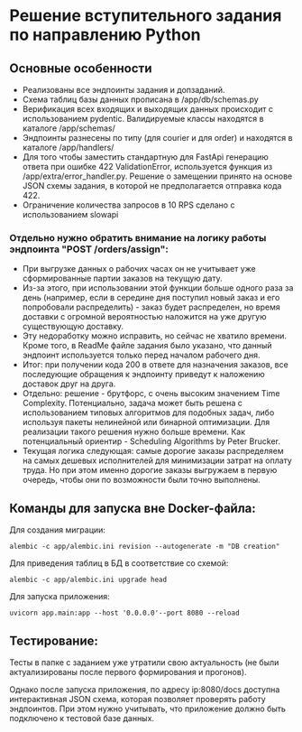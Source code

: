 # Решение вступительного задания по направлению Python

## Основные особенности

- Реализованы все эндпоинты задания и допзаданий.
- Схема таблиц базы данных прописана в /app/db/schemas.py
- Верификация всех входящих и выходящих данных происходит с использованием pydentic. Валидируемые классы находятся в каталоге /app/schemas/
- Эндпоинты разнесены по типу (для courier и для order) и находятся в каталоге /app/handlers/
- Для того чтобы заместить стандартную для FastApi генерацию ответа при ошибке 422 ValidationError, используется функция из /app/extra/error_handler.py. Решение о замещении принято на основе JSON схемы задания, в которой не предполагается отправка кода 422.
- Ограничение количества запросов в 10 RPS сделано с использованием slowapi

### Отдельно нужно обратить внимание на логику работы эндпоинта "POST /orders/assign":
- При выгрузке данных о рабочих часах он не учитывает уже сформированные партии заказов на текущую дату.
- Из-за этого, при использовании этой функции больше одного раза за день (например, если в середине дня поступил новый заказ и его попробовали распределить) - заказ будет распределен, но время доставки с огромной вероятностью наложится на уже другую существующую доставку.
- Эту недоработку можно исправить, но сейчас не хватило времени. Кроме того, в ReadMe файле задания было указано, что данный эндпоинт используется только перед началом рабочего дня.
- Итог: при получении кода 200 в ответе для назначения заказов, все последующие обращения к эндпоинту приведут к наложению доставок друг на друга.
- Отдельно: решение - брутфорс, с очень высоким значением Time Complexity. Потенциально, задача может быть решена с использованием типовых алгоритмов для подобных задач, либо используя пакеты нелинейной или бинарной оптимизации. Для реализации такого решения нужно больше времени. Как потенциальный ориентир - Scheduling Algorithms by Peter Brucker.
- Текущая логика следующая: самые дорогие заказы распределяем на самых дешевых исполнителей для минимизации затрат на оплату труда. Но при этом именно дорогие заказы выгружаем в первую очередь, чтобы они по возможности были точно выполнены.


## Команды для запуска вне Docker-файла:
Для создания миграции:

```alembic -c app/alembic.ini revision --autogenerate -m "DB creation"```

Для приведения таблиц в БД в соответствие со схемой:

```alembic -c app/alembic.ini upgrade head ```

Для запуска приложения:

```uvicorn app.main:app --host '0.0.0.0'--port 8080 --reload```

## Тестирование:
Тесты в папке с заданием уже утратили свою актуальность (не были актуализированы после первого формирования и прогонов).

Однако после запуска приложения, по адресу ip:8080/docs доступна интерактивная JSON схема, которая позволяет проверять работу эндпоинтов. При этом нужно учитывать, что приложение должно быть подключено к тестовой базе данных.
